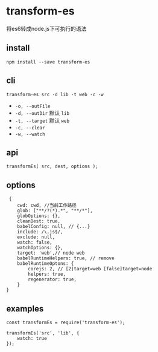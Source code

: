 # transform-es

将es6转成node.js下可执行的语法

## install

`npm install --save transform-es`

## cli

`transform-es src -d lib -t web -c -w`

- `-o, --outFile`
- `-d, --outDir` 默认 `lib`
- `-t, --target` 默认 `web`
- `-c, --clear` 
- `-w, --watch`

## api

```
transformEs( src, dest, options );
```

## options

```
 {
    cwd: cwd, //当前工作路径
    glob: ["**/?(*).*", "**/*"],
    globOptions: {},
    cleanDest: true,
    babelConfig: null, // {...}
    include: /\.js$/,
    exclude: null,
    watch: false,
    watchOptions: {},
    target: 'web',// node web
    babelRuntimeHelpers: true, // remove
    babelRuntimeOptons: {
        corejs: 2, // [2]target=web [false]target=node  
        helpers: true,
        regenerator: true,
    }
}
```

## examples 

```
const transformEs = require('transform-es');

transformEs('src', 'lib', {
    watch: true
});

```

